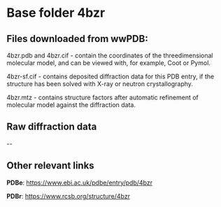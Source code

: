 # Base folder 4bzr

## Files downloaded from wwPDB:

4bzr.pdb and 4bzr.cif - contain the coordinates of the threedimensional molecular model, and can be viewed with, for example, Coot or Pymol.

4bzr-sf.cif - contains deposited diffraction data for this PDB entry, if the structure has been solved with X-ray or neutron crystallography.

4bzr.mtz - contains structure factors after automatic refinement of molecular model against the diffraction data.

## Raw diffraction data

--<br> 

## Other relevant links 
**PDBe**:  https://www.ebi.ac.uk/pdbe/entry/pdb/4bzr
 
**PDBr**: https://www.rcsb.org/structure/4bzr 
